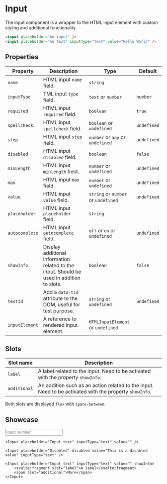 <script lang="ts">
    import Input from "$lib/components/Input.svelte";
</script>

# Input

The input component is a wrapper to the HTML input element with custom styling and additional functionality.

```html
<input placeholder="An input" />
<input placeholder="An text" inputType="text" value="Hello World" />
```

## Properties

| Property       | Description                                                                               | Type                                | Default     |
| -------------- | ----------------------------------------------------------------------------------------- | ----------------------------------- | ----------- |
| `name`         | HTML input `name` field.                                                                  | `string`                            |             |
| `inputType`    | TML input `type` field.                                                                   | `text` or `number`                  | `number`    |
| `required`     | HTML input `required` field.                                                              | `boolean`                           | `true`      |
| `spellcheck`   | HTML input `spellcheck` field.                                                            | `boolean` or `undefined`            | `undefined` |
| `step`         | HTML input `step` field.                                                                  | `number` or `any` or `undefined`    | `undefined` |
| `disabled`     | HTML input `disabled` field.                                                              | `boolean`                           | `false`     |
| `minLength`    | HTML input `minlength` field.                                                             | `number` or `undefined`             | `undefined` |
| `max`          | HTML input `max` field.                                                                   | `number` or `undefined`             | `undefined` |
| `value`        | HTML input `value` field.                                                                 | `string` or `number` or `undefined` | `undefined` |
| `placeholder`  | HTML input `placeholder` field.                                                           | `string`                            |             |
| `autocomplete` | HTML input `autocomplete` field.                                                          | `off` or `on` or `undefined`        | `undefined` |
| `showInfo`     | Display additional information related to the input. Should be used in addition to slots. | `boolean`                           | `false`     |
| `testId`       | Add a `data-tid` attribute to the DOM, useful for test purpose.                           | `string` or `undefined`             | `undefined` |
| `inputElement` | A reference to rendered input element.                                                    | `HTMLInputElement` or `undefined`   |             |

## Slots

| Slot name    | Description                                                                                            |
| ------------ | ------------------------------------------------------------------------------------------------------ |
| `label`      | A label related to the input. Need to be activated with the property `showInfo`.                       |
| `additional` | An addition such as an action related to the input. Need to be activated with the property `showInfo`. |

Both slots are displayed `flex` with `space-between`.

## Showcase

<div class="card-grid">
    <Input placeholder="Input number" />

    <Input placeholder="Input text" inputType="text" value="" />

    <Input placeholder="Disabled" disabled value="This is a disabled value" inputType="text" />

    <Input placeholder="Input text" inputType="text" value="" showInfo>
        <svelte:fragment slot="label">A label</svelte:fragment>
        <span slot="additional">More</span>
    </Input>

</div>
